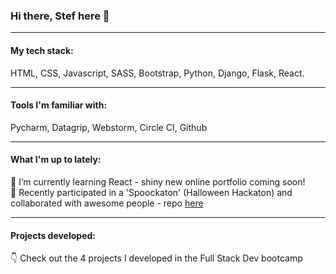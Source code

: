 ### Hi there, Stef here 👋

--------------
#### My tech stack:
HTML, CSS, Javascript, SASS, Bootstrap, Python, Django, Flask, React.

--------------
#### Tools I'm familiar with:
Pycharm, Datagrip, Webstorm, Circle CI, Github

--------------
#### What I'm up to lately:
🔭 I’m currently learning React - shiny new online portfolio coming soon!  
:ghost: Recently participated in a 'Spoockaton' (Halloween Hackaton) and collaborated with awesome people - repo [here](https://github.com/StephenJ2020/funny-bones)

--------------
#### Projects developed:
:point_down: Check out the 4 projects I developed in the Full Stack Dev bootcamp


<!--
**stefcruz/stefcruz** is a ✨ _special_ ✨ repository because its `README.md` (this file) appears on your GitHub profile.

Here are some ideas to get you started:

- 🔭 I’m currently working on ...
- 🌱 I’m currently learning ...
- 👯 I’m looking to collaborate on ...
- 🤔 I’m looking for help with ...
- 💬 Ask me about ...
- 📫 How to reach me: ...
- 😄 Pronouns: ...
- ⚡ Fun fact: ...
-->
